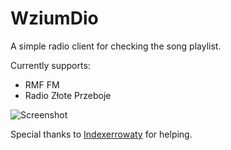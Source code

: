 # WziumDio

A simple radio client for checking the song playlist.

Currently supports:
- RMF FM
- Radio Złote Przeboje

![Screenshot](https://i.imgur.com/4ikJmJa.png)

Special thanks to [Indexerrowaty](https://github.com/Indexerrowaty) for helping.